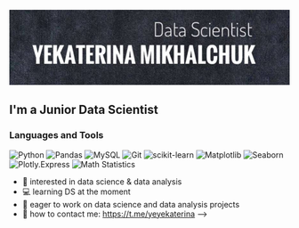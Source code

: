 [![Header](https://github.com/yekaterinamikhalchuk/yekaterinamikhalchuk/blob/main/assets/%D1%84%D0%BE%D1%82%D0%BE%20%D0%B4%D0%BB%D1%8F%20%D0%B3%D0%B8%D1%82.jpg)](https://www.linkedin.com/in/ekaterina-mikhalchuk-171aba20b/)


## I'm a Junior Data Scientist 

### Languages and Tools

![Python](https://img.shields.io/badge/-Python-3C3E47?style=for-the-badge&logo=python&Logocolor=3F7BAA)  ![Pandas](https://img.shields.io/badge/-Pandas-3C3E47?style=for-the-badge&logo=Pandas&Logocolor=E00484)
![MySQL](https://img.shields.io/badge/-MySQL-3C3E47?style=for-the-badge&logo=MySQL&Logocolor=E26C00) 
![Git](https://img.shields.io/badge/-Git-3C3E47?style=for-the-badge&logo=Git) ![scikit-learn](https://img.shields.io/badge/-scikitlearn-3C3E47?style=for-the-badge&logo=scikit-learn) ![Matplotlib](https://img.shields.io/badge/-matplotlib-3C3E47?style=for-the-badge&logo) ![Seaborn](https://img.shields.io/badge/-Seaborn-3C3E47?style=for-the-badge&logo=seaborn)  ![Plotly.Express](https://img.shields.io/badge/-Plotly.Express-3C3E47?style=for-the-badge&logo=Plotly.Express)  ![Math Statistics](https://img.shields.io/badge/-MathStatistics-3C3E47?style=for-the-badge&logo=math) 



- 🧐 interested in data science & data analysis
- :computer: learning DS at the moment
- :eyes: eager to work on data science and data analysis projects
- :email: how to contact me: https://t.me/yeyekaterina
-->

